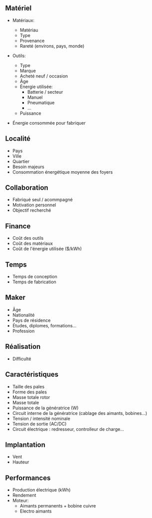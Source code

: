 ## Matériel

- Matériaux:
  * Matériau
  * Type
  * Provenance
  * Rareté (environs, pays, monde)

- Outils:
  * Type
  * Marque
  * Acheté neuf / occasion
  * Âge
  * Énergie utilisée:
    * Batterie / secteur
    * Manuel
    * Pneumatique
    * ...
  * Puissance

- Énergie consommée pour fabriquer

## Localité

- Pays
- Ville
- Quartier
- Besoin majeurs
- Consommation énergétique moyenne des foyers


## Collaboration

- Fabriqué seul / acommpagné
- Motivation personnel
- Objectif recherché

## Finance

- Coût des outils
- Coût des matériaux
- Coût de l'énergie utilisée ($/kWh)

## Temps

- Temps de conception
- Temps de fabrication

## Maker

- Âge
- Nationalité
- Pays de résidence
- Études, diplomes, formations...
- Profession

## Réalisation

- Difficulté

## Caractéristiques

- Taille des pales
- Forme des pales
- Masse totale rotor
- Masse totale
- Puissance de la génératrice (W)
- Circuit interne de la génératrice (cablage des aimants, bobines...)
- Tension / intensité nominale
- Tension de sortie (AC/DC)
- Circuit électrique : redresseur, controlleur de charge...

## Implantation

- Vent
- Hauteur

## Performances

- Production électrique (kWh)
- Rendement
- Moteur:
  * Aimants permanents + bobine cuivre
  * Electro aimants
